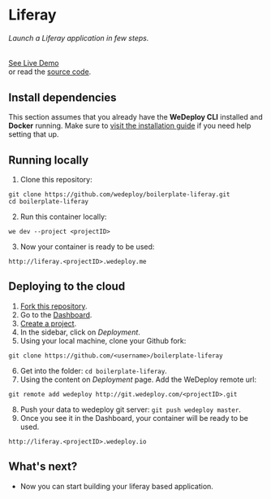 # Liferay

###### Launch a Liferay application in few steps.

<div class="guide-btn-cta">
  <a class="btn btn-accent btn-sm" href="http://boilerplate-liferay.wedeploy.io" target="_blank">
    <span class="icon-16-external"></span>See Live Demo
  </a>
</div>

<div class="guide-aux-cta">
  or read the <a href="https://github.com/wedeploy/boilerplate-liferay/" target="_blank">source code</a>.
</div>

<!-- <article id="install-dependencies"> -->

## Install dependencies

This section assumes that you already have the **WeDeploy CLI** installed and **Docker** running. Make sure to [visit the installation guide](/docs/intro/using-the-command-line.html) if you need help setting that up.

<!-- </article> -->

<!-- <article id="running-locally"> -->

## Running locally

1. Clone this repository:

  ```text
git clone https://github.com/wedeploy/boilerplate-liferay.git
cd boilerplate-liferay
  ```

2. Run this container locally:

  ```text
we dev --project <projectID>
  ```

3. Now your container is ready to be used:

  ```text
http://liferay.<projectID>.wedeploy.me
  ```

<!-- </article> -->

<!-- <article id="deploying-to-the-cloud"> -->

## Deploying to the cloud

1. [Fork this repository](https://github.com/wedeploy/boilerplate-liferay/fork).
2. Go to the [Dashboard](http://dashboard.wedeploy.com).
3. [Create a project](http://dashboard.wedeploy.com/projects/create).
4. In the sidebar, click on *Deployment*.
5. Using your local machine, clone your Github fork:
  ```text
git clone https://github.com/<username>/boilerplate-liferay
  ```
6. Get into the folder: `cd boilerplate-liferay`.
7. Using the content on *Deployment* page. Add the WeDeploy remote url:
  ```text
git remote add wedeploy http://git.wedeploy.com/<projectID>.git
  ```
8. Push your data to wedeploy git server: `git push wedeploy master`.
9. Once you see it in the Dashboard, your container will be ready to be used.

  ```text
http://liferay.<projectID>.wedeploy.io
  ```

<!-- </article> -->

## What's next?

* Now you can start building your liferay based application.
